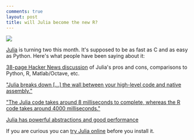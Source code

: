 ```yaml
---
comments: true
layout: post
title: will Julia become the new R?
---
```


[![](http://i.imgur.com/ePG8bkI.png?2)](http://imgur.com/ePG8bkI)

[Julia](http://julialang.org/blog/2012/02/why-we-created-julia/) is turning two this month. It's supposed to be as fast as C and as easy as Python. Here's what people have been saying about it:

[38-page Hacker News discussion](https://news.ycombinator.com/item?id=7109982) of Julia's pros and cons, comparisons to Python, R, Matlab/Octave, etc.

["Julia breaks down [...] the wall between your high-level code and native assembly."](http://www.evanmiller.org/why-im-betting-on-julia.html)

["The Julia code takes around 8 milliseconds to complete, whereas the R code takes around 4000 milliseconds."](http://www.johnmyleswhite.com/notebook/2012/03/31/julia-i-love-you/)

[Julia has powerful abstractions and good performance](http://assoc.tumblr.com/post/71454527084/cool-things-you-can-do-in-julia)

If you are curious you can [try Julia online](http://forio.com/julia/repl/) before you install it.
